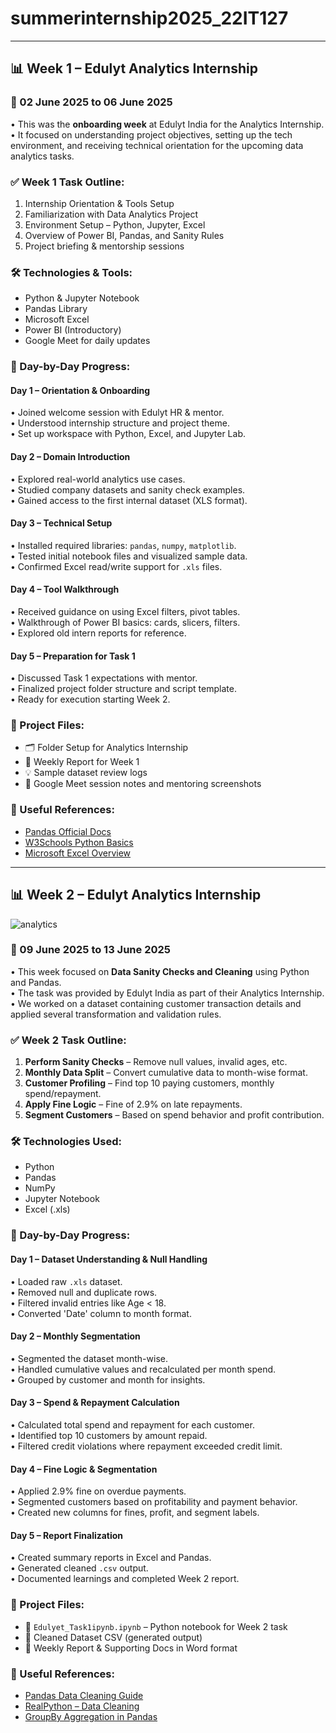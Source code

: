 # summerinternship2025_22IT127
---

## 📊 Week 1 – Edulyt Analytics Internship
### 📅 02 June 2025 to 06 June 2025

• This was the **onboarding week** at Edulyt India for the Analytics Internship.  
• It focused on understanding project objectives, setting up the tech environment, and receiving technical orientation for the upcoming data analytics tasks.

### ✅ Week 1 Task Outline:

1. Internship Orientation & Tools Setup  
2. Familiarization with Data Analytics Project  
3. Environment Setup – Python, Jupyter, Excel  
4. Overview of Power BI, Pandas, and Sanity Rules  
5. Project briefing & mentorship sessions

### 🛠️ Technologies & Tools:

- Python & Jupyter Notebook  
- Pandas Library  
- Microsoft Excel  
- Power BI (Introductory)  
- Google Meet for daily updates

### 📝 Day-by-Day Progress:

#### Day 1 – Orientation & Onboarding  
• Joined welcome session with Edulyt HR & mentor.  
• Understood internship structure and project theme.  
• Set up workspace with Python, Excel, and Jupyter Lab.

#### Day 2 – Domain Introduction  
• Explored real-world analytics use cases.  
• Studied company datasets and sanity check examples.  
• Gained access to the first internal dataset (XLS format).

#### Day 3 – Technical Setup  
• Installed required libraries: `pandas`, `numpy`, `matplotlib`.  
• Tested initial notebook files and visualized sample data.  
• Confirmed Excel read/write support for `.xls` files.

#### Day 4 – Tool Walkthrough  
• Received guidance on using Excel filters, pivot tables.  
• Walkthrough of Power BI basics: cards, slicers, filters.  
• Explored old intern reports for reference.

#### Day 5 – Preparation for Task 1  
• Discussed Task 1 expectations with mentor.  
• Finalized project folder structure and script template.  
• Ready for execution starting Week 2.

### 📂 Project Files:
- 🗂️ Folder Setup for Analytics Internship  
- 📝 Weekly Report for Week 1  
- 💡 Sample dataset review logs  
- 🔗 Google Meet session notes and mentoring screenshots

### 🔗 Useful References:
- [Pandas Official Docs](https://pandas.pydata.org/docs/)  
- [W3Schools Python Basics](https://www.w3schools.com/python/)  
- [Microsoft Excel Overview](https://support.microsoft.com/en-us/excel)

---

## 📊 Week 2 – Edulyt Analytics Internship

![analytics](https://img.icons8.com/external-flaticons-lineal-color-flat-icons/64/000000/external-analytics-agile-flaticons-lineal-color-flat-icons.png)

### 📅 09 June 2025 to 13 June 2025

• This week focused on **Data Sanity Checks and Cleaning** using Python and Pandas.  
• The task was provided by Edulyt India as part of their Analytics Internship.  
• We worked on a dataset containing customer transaction details and applied several transformation and validation rules.

### ✅ Week 2 Task Outline:

1. **Perform Sanity Checks** – Remove null values, invalid ages, etc.  
2. **Monthly Data Split** – Convert cumulative data to month-wise format.  
3. **Customer Profiling** – Find top 10 paying customers, monthly spend/repayment.  
4. **Apply Fine Logic** – Fine of 2.9% on late repayments.  
5. **Segment Customers** – Based on spend behavior and profit contribution.  

### 🛠️ Technologies Used:
- Python  
- Pandas  
- NumPy  
- Jupyter Notebook  
- Excel (.xls)

### 📝 Day-by-Day Progress:

#### Day 1 – Dataset Understanding & Null Handling
• Loaded raw `.xls` dataset.  
• Removed null and duplicate rows.  
• Filtered invalid entries like Age < 18.  
• Converted 'Date' column to month format.

#### Day 2 – Monthly Segmentation
• Segmented the dataset month-wise.  
• Handled cumulative values and recalculated per month spend.  
• Grouped by customer and month for insights.

#### Day 3 – Spend & Repayment Calculation
• Calculated total spend and repayment for each customer.  
• Identified top 10 customers by amount repaid.  
• Filtered credit violations where repayment exceeded credit limit.

#### Day 4 – Fine Logic & Segmentation
• Applied 2.9% fine on overdue payments.  
• Segmented customers based on profitability and payment behavior.  
• Created new columns for fines, profit, and segment labels.

#### Day 5 – Report Finalization
• Created summary reports in Excel and Pandas.  
• Generated cleaned `.csv` output.  
• Documented learnings and completed Week 2 report.

### 📂 Project Files:
- 📘 `Edulyet_Task1ipynb.ipynb` – Python notebook for Week 2 task  
- 📄 Cleaned Dataset CSV (generated output)  
- 📝 Weekly Report & Supporting Docs in Word format

### 🔗 Useful References:
- [Pandas Data Cleaning Guide](https://pandas.pydata.org/docs/user_guide/missing_data.html)  
- [RealPython – Data Cleaning](https://realpython.com/python-data-cleaning-numpy-pandas/)  
- [GroupBy Aggregation in Pandas](https://pandas.pydata.org/docs/user_guide/groupby.html)
